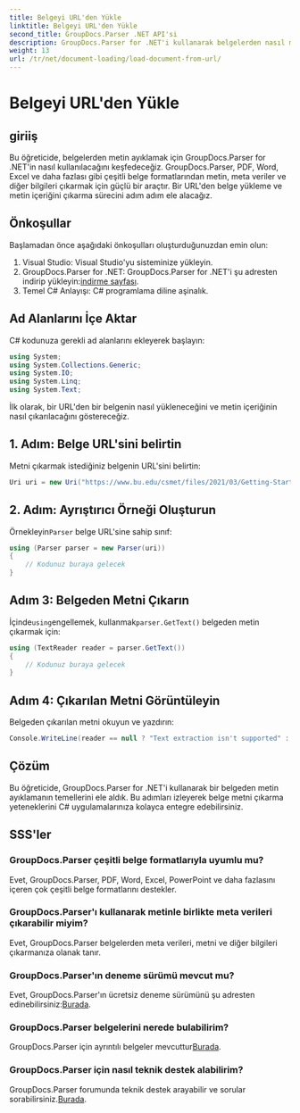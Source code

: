 ```yaml
---
title: Belgeyi URL'den Yükle
linktitle: Belgeyi URL'den Yükle
second_title: GroupDocs.Parser .NET API'si
description: GroupDocs.Parser for .NET'i kullanarak belgelerden nasıl metin ayıklayacağınızı öğrenin. Bu eğitim, bir URL'den belge yüklemeyi ve adım adım metin çıkarmayı kapsar.
weight: 13
url: /tr/net/document-loading/load-document-from-url/
---
```


# Belgeyi URL'den Yükle

## giriiş
Bu öğreticide, belgelerden metin ayıklamak için GroupDocs.Parser for .NET'in nasıl kullanılacağını keşfedeceğiz. GroupDocs.Parser, PDF, Word, Excel ve daha fazlası gibi çeşitli belge formatlarından metin, meta veriler ve diğer bilgileri çıkarmak için güçlü bir araçtır. Bir URL'den belge yükleme ve metin içeriğini çıkarma sürecini adım adım ele alacağız.
## Önkoşullar
Başlamadan önce aşağıdaki önkoşulları oluşturduğunuzdan emin olun:
1. Visual Studio: Visual Studio'yu sisteminize yükleyin.
2.  GroupDocs.Parser for .NET: GroupDocs.Parser for .NET'i şu adresten indirip yükleyin:[indirme sayfası](https://releases.groupdocs.com/parser/net/).
3. Temel C# Anlayışı: C# programlama diline aşinalık.

## Ad Alanlarını İçe Aktar
C# kodunuza gerekli ad alanlarını ekleyerek başlayın:
```csharp
using System;
using System.Collections.Generic;
using System.IO;
using System.Linq;
using System.Text;
```

İlk olarak, bir URL'den bir belgenin nasıl yükleneceğini ve metin içeriğinin nasıl çıkarılacağını göstereceğiz.
## 1. Adım: Belge URL'sini belirtin
Metni çıkarmak istediğiniz belgenin URL'sini belirtin:
```csharp
Uri uri = new Uri("https://www.bu.edu/csmet/files/2021/03/Getting-Started-with-SQLite.pdf");
```
## 2. Adım: Ayrıştırıcı Örneği Oluşturun
 Örnekleyin`Parser` belge URL'sine sahip sınıf:
```csharp
using (Parser parser = new Parser(uri))
{
    // Kodunuz buraya gelecek
}
```
## Adım 3: Belgeden Metni Çıkarın
 İçinde`using`engellemek, kullanmak`parser.GetText()` belgeden metin çıkarmak için:
```csharp
using (TextReader reader = parser.GetText())
{
    // Kodunuz buraya gelecek
}
```
## Adım 4: Çıkarılan Metni Görüntüleyin
Belgeden çıkarılan metni okuyun ve yazdırın:
```csharp
Console.WriteLine(reader == null ? "Text extraction isn't supported" : reader.ReadToEnd());
```

## Çözüm
Bu öğreticide, GroupDocs.Parser for .NET'i kullanarak bir belgeden metin ayıklamanın temellerini ele aldık. Bu adımları izleyerek belge metni çıkarma yeteneklerini C# uygulamalarınıza kolayca entegre edebilirsiniz.

## SSS'ler
### GroupDocs.Parser çeşitli belge formatlarıyla uyumlu mu?
Evet, GroupDocs.Parser, PDF, Word, Excel, PowerPoint ve daha fazlasını içeren çok çeşitli belge formatlarını destekler.
### GroupDocs.Parser'ı kullanarak metinle birlikte meta verileri çıkarabilir miyim?
Evet, GroupDocs.Parser belgelerden meta verileri, metni ve diğer bilgileri çıkarmanıza olanak tanır.
### GroupDocs.Parser'ın deneme sürümü mevcut mu?
 Evet, GroupDocs.Parser'ın ücretsiz deneme sürümünü şu adresten edinebilirsiniz:[Burada](https://releases.groupdocs.com/).
### GroupDocs.Parser belgelerini nerede bulabilirim?
 GroupDocs.Parser için ayrıntılı belgeler mevcuttur[Burada](https://tutorials.groupdocs.com/parser/net/).
### GroupDocs.Parser için nasıl teknik destek alabilirim?
GroupDocs.Parser forumunda teknik destek arayabilir ve sorular sorabilirsiniz.[Burada](https://forum.groupdocs.com/c/parser/17).